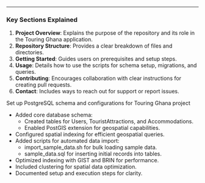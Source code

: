 
---

### **Key Sections Explained**

1. **Project Overview**: Explains the purpose of the repository and its role in the Touring Ghana application.
2. **Repository Structure**: Provides a clear breakdown of files and directories.
3. **Getting Started**: Guides users on prerequisites and setup steps.
4. **Usage**: Details how to use the scripts for schema setup, migrations, and queries.
5. **Contributing**: Encourages collaboration with clear instructions for creating pull requests.
6. **Contact**: Includes ways to reach out for support or report issues.

Set up PostgreSQL schema and configurations for Touring Ghana project

- Added core database schema:
  - Created tables for Users, TouristAttractions, and Accommodations.
  - Enabled PostGIS extension for geospatial capabilities.
- Configured spatial indexing for efficient geospatial queries.
- Added scripts for automated data import:
  - import_sample_data.sh for bulk loading sample data.
  - sample_data.sql for inserting initial records into tables.
- Optimized indexing with GIST and BRIN for performance.
- Included clustering for spatial data optimization.
- Documented setup and execution steps for clarity.